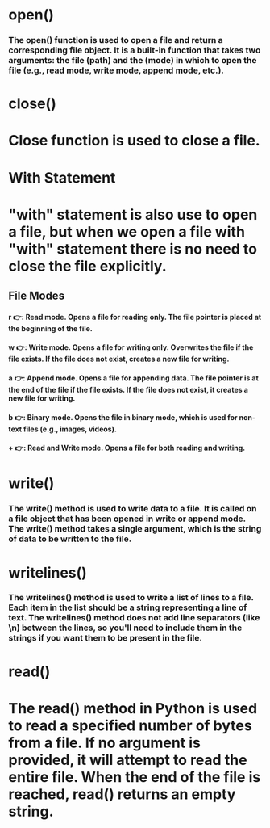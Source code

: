 # open()

### The open() function is used to open a file and return a corresponding file object. It is a built-in function that takes two arguments: the file (path) and the (mode) in which to open the file (e.g., read mode, write mode, append mode, etc.).

# close()

# Close function is used to close a file.

# With Statement

# "with" statement is also use to open a file, but when we open a file with "with" statement there is no need to close the file explicitly.

## File Modes

#### r 👉: Read mode. Opens a file for reading only. The file pointer is placed at the beginning of the file.

#### w 👉: Write mode. Opens a file for writing only. Overwrites the file if the file exists. If the file does not exist, creates a new file for writing.

#### a 👉: Append mode. Opens a file for appending data. The file pointer is at the end of the file if the file exists. If the file does not exist, it creates a new file for writing.

#### b 👉: Binary mode. Opens the file in binary mode, which is used for non-text files (e.g., images, videos).

#### + 👉: Read and Write mode. Opens a file for both reading and writing.

# write()

### The write() method is used to write data to a file. It is called on a file object that has been opened in write or append mode. The write() method takes a single argument, which is the string of data to be written to the file.

# writelines()

### The writelines() method is used to write a list of lines to a file. Each item in the list should be a string representing a line of text. The writelines() method does not add line separators (like \n) between the lines, so you'll need to include them in the strings if you want them to be present in the file.


# read()

# The read() method in Python is used to read a specified number of bytes from a file. If no argument is provided, it will attempt to read the entire file. When the end of the file is reached, read() returns an empty string.